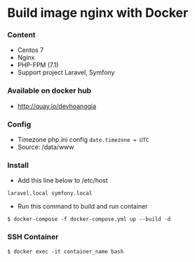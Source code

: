 # Build image nginx with Docker

### Content
* Centos 7
* Nginx
* PHP-FPM (7.1)
* Support project Laravel, Symfony

### Available on docker hub
* http://quay.io/devhoanggia

### Config
* Timezone php.ini config
``` date.timezone = UTC ```
* Source: /data/www

### Install
* Add this line below  to /etc/host
```
laravel.local symfony.local
```
* Run this command to build and run container
```
$ docker-compose -f docker-compose.yml up --build -d
```

### SSH Container
```
$ docker exec -it container_name bash
```

